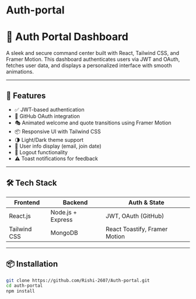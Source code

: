 # Auth-portal

# 🔐 Auth Portal Dashboard

A sleek and secure command center built with React, Tailwind CSS, and Framer Motion. This dashboard authenticates users via JWT and OAuth, fetches user data, and displays a personalized interface with smooth animations.

---

## 🚀 Features

- ✅ JWT-based authentication
- 🔐 GitHub OAuth integration
- 🎭 Animated welcome and quote transitions using Framer Motion
- 📦 Responsive UI with Tailwind CSS
- 🌗 Light/Dark theme support
- 📄 User info display (email, join date)
- 🔄 Logout functionality
- ⚠️ Toast notifications for feedback

---

## 🛠️ Tech Stack

| Frontend        | Backend         | Auth & State     |
|----------------|-----------------|------------------|
| React.js        | Node.js + Express | JWT, OAuth (GitHub) |
| Tailwind CSS    | MongoDB         | React Toastify, Framer Motion |

---

## 📦 Installation

```bash
git clone https://github.com/Rishi-2607/Auth-portal.git
cd auth-portal
npm install
